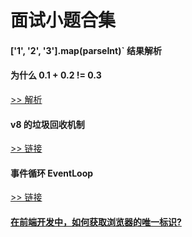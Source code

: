 

# 面试小题合集

#### ['1', '2', '3'].map(parseInt)` 结果解析



#### 为什么 0.1 + 0.2 != 0.3

[>> 解析](https://yuchengkai.cn/docs/frontend/#%E4%B8%BA%E4%BB%80%E4%B9%88-0-1-0-2-0-3)



#### v8 的垃圾回收机制

[>> 链接](https://yuchengkai.cn/docs/frontend/#v8-%E4%B8%8B%E7%9A%84%E5%9E%83%E5%9C%BE%E5%9B%9E%E6%94%B6%E6%9C%BA%E5%88%B6)



#### 事件循环 EventLoop

[>> 链接](https://yuchengkai.cn/docs/frontend/browser.html#event-loop)



#### [在前端开发中，如何获取浏览器的唯一标识?](https://q.shanyue.tech/fe/js/28.html#%E5%9C%A8%E5%89%8D%E7%AB%AF%E5%BC%80%E5%8F%91%E4%B8%AD%EF%BC%8C%E5%A6%82%E4%BD%95%E8%8E%B7%E5%8F%96%E6%B5%8F%E8%A7%88%E5%99%A8%E7%9A%84%E5%94%AF%E4%B8%80%E6%A0%87%E8%AF%86)

